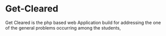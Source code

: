 # Get-Cleared
Get Cleared is the php based web Application build for addressing the one of the general problems occurring among the students,
